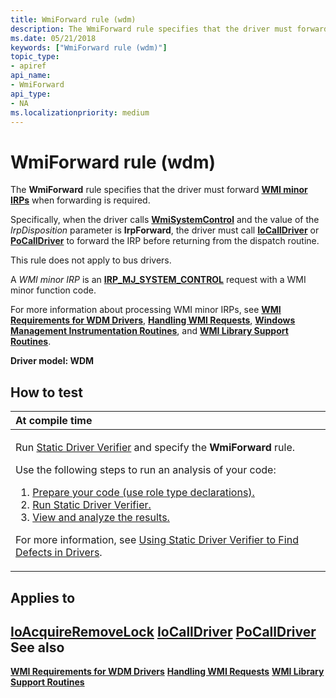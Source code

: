 ```yaml
---
title: WmiForward rule (wdm)
description: The WmiForward rule specifies that the driver must forward WMI minor IRPs when forwarding is required.
ms.date: 05/21/2018
keywords: ["WmiForward rule (wdm)"]
topic_type:
- apiref
api_name:
- WmiForward
api_type:
- NA
ms.localizationpriority: medium
---
```


# WmiForward rule (wdm)


The **WmiForward** rule specifies that the driver must forward [**WMI minor IRPs**](../kernel/wmi-minor-irps.md) when forwarding is required.

Specifically, when the driver calls [**WmiSystemControl**](/windows-hardware/drivers/ddi/wmilib/nf-wmilib-wmisystemcontrol) and the value of the *IrpDisposition* parameter is **IrpForward**, the driver must call [**IoCallDriver**](/windows-hardware/drivers/ddi/wdm/nf-wdm-iocalldriver) or [**PoCallDriver**](/windows-hardware/drivers/ddi/ntifs/nf-ntifs-pocalldriver) to forward the IRP before returning from the dispatch routine.

This rule does not apply to bus drivers.

A *WMI minor IRP* is an [**IRP\_MJ\_SYSTEM\_CONTROL**](../kernel/irp-mj-system-control.md) request with a WMI minor function code.

For more information about processing WMI minor IRPs, see [**WMI Requirements for WDM Drivers**](../kernel/wmi-requirements-for-wdm-drivers.md), [**Handling WMI Requests**](../kernel/handling-wmi-requests.md), [**Windows Management Instrumentation Routines**](/windows-hardware/drivers/ddi/index), and [**WMI Library Support Routines**](/windows-hardware/drivers/ddi/index).

**Driver model: WDM**

How to test
-----------

<table>
<colgroup>
<col width="100%" />
</colgroup>
<thead>
<tr class="header">
<th align="left">At compile time</th>
</tr>
</thead>
<tbody>
<tr class="odd">
<td align="left"><p>Run <a href="/windows-hardware/drivers/devtest/static-driver-verifier" data-raw-source="[Static Driver Verifier](./static-driver-verifier.md)">Static Driver Verifier</a> and specify the <strong>WmiForward</strong> rule.</p>
Use the following steps to run an analysis of your code:
<ol>
<li><a href="/windows-hardware/drivers/devtest/using-static-driver-verifier-to-find-defects-in-drivers#preparing-your-source-code" data-raw-source="[Prepare your code (use role type declarations).](./using-static-driver-verifier-to-find-defects-in-drivers.md#preparing-your-source-code)">Prepare your code (use role type declarations).</a></li>
<li><a href="/windows-hardware/drivers/devtest/using-static-driver-verifier-to-find-defects-in-drivers#running-static-driver-verifier" data-raw-source="[Run Static Driver Verifier.](./using-static-driver-verifier-to-find-defects-in-drivers.md#running-static-driver-verifier)">Run Static Driver Verifier.</a></li>
<li><a href="/windows-hardware/drivers/devtest/using-static-driver-verifier-to-find-defects-in-drivers#viewing-and-analyzing-the-results" data-raw-source="[View and analyze the results.](./using-static-driver-verifier-to-find-defects-in-drivers.md#viewing-and-analyzing-the-results)">View and analyze the results.</a></li>
</ol>
<p>For more information, see <a href="/windows-hardware/drivers/devtest/using-static-driver-verifier-to-find-defects-in-drivers" data-raw-source="[Using Static Driver Verifier to Find Defects in Drivers](./using-static-driver-verifier-to-find-defects-in-drivers.md)">Using Static Driver Verifier to Find Defects in Drivers</a>.</p></td>
</tr>
</tbody>
</table>

Applies to
----------

[**IoAcquireRemoveLock**](/windows-hardware/drivers/ddi/wdm/nf-wdm-ioacquireremovelock)
[**IoCallDriver**](/windows-hardware/drivers/ddi/wdm/nf-wdm-iocalldriver)
[**PoCallDriver**](/windows-hardware/drivers/ddi/ntifs/nf-ntifs-pocalldriver)
See also
--------

[**WMI Requirements for WDM Drivers**](../kernel/wmi-requirements-for-wdm-drivers.md)
[**Handling WMI Requests**](../kernel/handling-wmi-requests.md)
[**WMI Library Support Routines**](/windows-hardware/drivers/ddi/index)
